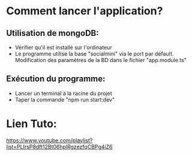 # Comment lancer l'application?
## Utilisation de mongoDB: 
- Vérifier qu'il est installé sur l'ordinateur
- Le programme utilise la base "socialmini" via le port par défault. Modification des paramètres de la BD dans le fichier "app.module.ts"
## Exécution du programme:
- Lancer un terminal à la racine du projet
- Taper la commande "npm run start:dev"

# Lien Tuto:
https://www.youtube.com/playlist?list=PLIrsP8dft12Bt06hplRgzezfqCBPg4jZ6